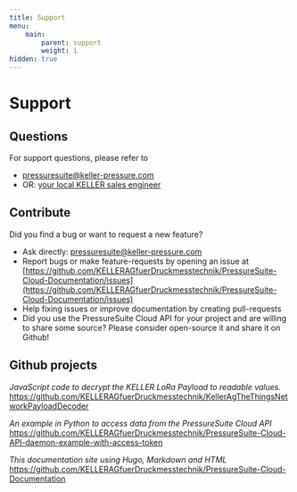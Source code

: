 ```yaml
---
title: Support
menu:
    main:
        parent: support
        weight: 1
hidden: true
---
```


# Support

## Questions

For support questions, please refer to

- <pressuresuite@keller-pressure.com>
- OR: [your local KELLER sales engineer](https://keller-pressure.com/en/company/subsidiaries)  

## Contribute

Did you find a bug or want to request a new feature?  

- Ask directly: <pressuresuite@keller-pressure.com>  
- Report bugs or make feature-requests by opening an issue at [https://github.com/KELLERAGfuerDruckmesstechnik/PressureSuite-Cloud-Documentation/issues](https://github.com/KELLERAGfuerDruckmesstechnik/PressureSuite-Cloud-Documentation/issues)  
- Help fixing issues or improve documentation by creating pull-requests  
- Did you use the PressureSuite Cloud API for your project and are willing to share some source? Please consider open-source it and share it on Github!  

## Github projects

*JavaScript code to decrypt the KELLER LoRa Payload to readable values.*
<https://github.com/KELLERAGfuerDruckmesstechnik/KellerAgTheThingsNetworkPayloadDecoder>

*An example in Python to access data from the PressureSuite Cloud API*
<https://github.com/KELLERAGfuerDruckmesstechnik/PressureSuite-Cloud-API-daemon-example-with-access-token>  

*This documentation site using Hugo, Markdown and HTML*
<https://github.com/KELLERAGfuerDruckmesstechnik/PressureSuite-Cloud-Documentation>
